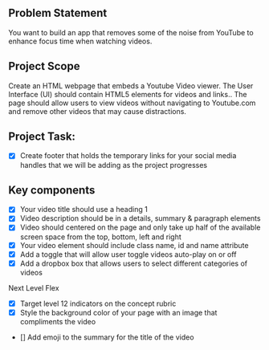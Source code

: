 ## Problem Statement
You want to build an app that removes some of the noise from YouTube to enhance focus time when watching videos. 

## Project Scope
Create an HTML webpage that embeds a Youtube Video viewer. The User Interface (UI) should contain HTML5 elements for videos and links.. The page should allow users to view videos without navigating to Youtube.com and remove other videos that may cause distractions. 

## Project Task: 
- [X] Create footer that holds the temporary links for your social media        
      handles that we will be adding as the project progresses
## Key components  
- [X] Your video title should use a heading 1  
- [X] Video description should be in a details, summary & paragraph elements 
- [X] Video should centered on the page and only take up half of the available screen space from the top, bottom, left and right
- [X] Your video element should include class name, id and name attribute
- [X] Add a toggle that will allow user toggle videos auto-play on or off  
- [X] Add a dropbox box that allows users to select different categories of videos 

Next Level Flex 
- [X] Target level 12 indicators on the concept rubric 
- [X] Style the background color of your page with an image that compliments the video
- [] Add emoji to the summary for the title of the video 